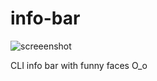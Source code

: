 # info-bar
![screeenshot](https://user-images.githubusercontent.com/18072680/30903194-9cd884a8-a376-11e7-9d21-a2caa0eafda1.png)

CLI info bar with funny faces O_o
